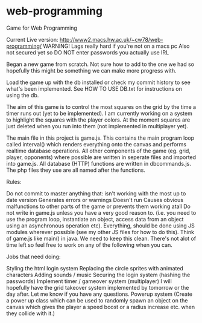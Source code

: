 # web-programming
Game for Web Programming

Current Live version: http://www2.macs.hw.ac.uk/~cw78/web-programming/
WARNING! Lags really hard if you're not on a macs pc
Also not secured yet so DO NOT enter passwords you actually use IRL

Began a new game from scratch. Not sure how to add to the one we had so hopefully this might be something we can make more progress with.

Load the game up with the db installed or check my commit history to see what's been implemented. See HOW TO USE DB.txt for instructions on using the db.

The aim of this game is to control the most squares on the grid by the time a timer runs out (yet to be implemented). I am currently working on a system to highlight the squares with the player colors. At the moment squares are just deleted when you run into them (not implemented in multiplayer yet).

The main file in this project is game.js. This contains the main program loop called interval() which renders everything onto the canvas and performs realtime database operations. All other components of the game (eg. grid, player, opponents) where possible are written in seperate files and imported into game.js. All database (HTTP) functions are written in dbcommands.js. The php files they use are all named after the functions.

Rules:

Do not commit to master anything that:
isn't working with the most up to date version
Generates errors or warnings
Doesn't run
Causes obvious malfunctions to other parts of the game or prevents them working atall
Do not write in game.js unless you have a very good reason to. (i.e. you need to use the program loop, instantiate an object, access data from an object using an asynchronous operation etc). Everything, should be done using JS modules wherever possible (see my other JS files for how to do this). Think of game.js like main() in java. We need to keep this clean.
There's not alot of time left so feel free to work on any of the following when you can.

Jobs that need doing:

Styling the html login system
Replacing the circle sprites with animated characters
Adding sounds / music
Securing the login system (hashing the passwords)
Implement timer / gameover system (multiplayer)
I will hopefully have the grid takeover system implemented by tomorrow or the day after.
Let me know if you have any questions.
Powerup system (Create a power up class which can be used to randomly 
spawn an object on the canvas which gives the player a speed boost or a radius increase etc. when they collide with it.)
